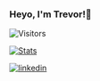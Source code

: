 ### Heyo, I'm Trevor!👋

![Visitors](https://api.visitorbadge.io/api/visitors?path=trevorfitz0&label=Visitors&countColor=%23263759)
   
[![Stats](https://github-stats-alpha.vercel.app/api?username=trevorfitz0&cc=000&tc=fff&ic=fff&bc=000 "Example")](https://github-stats-alpha.vercel.app/api?username=tuhinpal&cc=000&tc=fff&ic=fff&bc=000 "Stats")

[![linkedin](https://img.shields.io/badge/LinkedIn-0077B5?style=for-the-badge&logo=linkedin&logoColor=white)](https://www.linkedin.com/in/trevorfitz0/)
